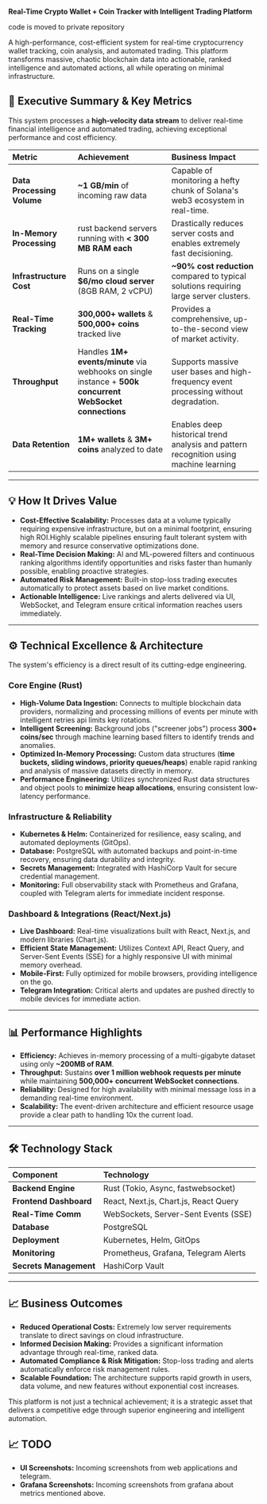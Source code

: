 **Real-Time Crypto Wallet + Coin Tracker with Intelligent Trading Platform**


code is moved to private repository

A high-performance, cost-efficient system for real-time cryptocurrency wallet tracking, coin analysis, and automated trading. This platform transforms massive, chaotic blockchain data into actionable, ranked intelligence and automated actions, all while operating on minimal infrastructure.

## 🚀 Executive Summary & Key Metrics

This system processes a **high-velocity data stream** to deliver real-time financial intelligence and automated trading, achieving exceptional performance and cost efficiency.

| Metric | Achievement | Business Impact |
| :--- | :--- | :--- |
| **Data Processing Volume** | **~1 GB/min** of incoming raw data | Capable of monitoring a hefty chunk of Solana's web3 ecosystem in real-time. |
| **In-Memory Processing** | rust backend servers running with **< 300 MB RAM each** | Drastically reduces server costs and enables extremely fast decisioning. |
| **Infrastructure Cost** | Runs on a single **$6/mo cloud server** (8GB RAM, 2 vCPU) | **~90% cost reduction** compared to typical solutions requiring large server clusters. |
| **Real-Time Tracking** | **300,000+ wallets** & **500,000+ coins** tracked live | Provides a comprehensive, up-to-the-second view of market activity. |
| **Throughput** | Handles **1M+ events/minute** via webhooks on single instance + **500k concurrent WebSocket connections**   | Supports massive user bases and high-frequency event processing without degradation. |
| **Data Retention** | **1M+ wallets** & **3M+ coins** analyzed to date | Enables deep historical trend analysis and pattern recognition using machine learning |

---

## 💡 How It Drives Value

*   **Cost-Effective Scalability:** Processes data at a volume typically requiring expensive infrastructure, but on a minimal footprint, ensuring high ROI.Highly scalable pipelines ensuring fault tolerant system with memory and resurce conservative optimizations done.
*   **Real-Time Decision Making:** AI and ML-powered filters and continuous ranking algorithms identify opportunities and risks faster than humanly possible, enabling proactive strategies.
*   **Automated Risk Management:** Built-in stop-loss trading executes automatically to protect assets based on live market conditions.
*   **Actionable Intelligence:** Live rankings and alerts delivered via UI, WebSocket, and Telegram ensure critical information reaches users immediately.

---

## ⚙️ Technical Excellence & Architecture

The system's efficiency is a direct result of its cutting-edge engineering.

### Core Engine (Rust)
*   **High-Volume Data Ingestion:** Connects to multiple blockchain data providers, normalizing and processing millions of events per minute with intelligent retries api limits key rotations.
*   **Intelligent Screening:** Background jobs ("screener jobs") process **300+ coins/sec** through machine learning based filters to identify trends and anomalies.
*   **Optimized In-Memory Processing:** Custom data structures (**time buckets, sliding windows, priority queues/heaps**) enable rapid ranking and analysis of massive datasets directly in memory.
*   **Performance Engineering:** Utilizes synchronized Rust data structures and object pools to **minimize heap allocations**, ensuring consistent low-latency performance.

### Infrastructure & Reliability
*   **Kubernetes & Helm:** Containerized for resilience, easy scaling, and automated deployments (GitOps).
*   **Database:** PostgreSQL with automated backups and point-in-time recovery, ensuring data durability and integrity.
*   **Secrets Management:** Integrated with HashiCorp Vault for secure credential management.
*   **Monitoring:** Full observability stack with Prometheus and Grafana, coupled with Telegram alerts for immediate incident response.

### Dashboard & Integrations (React/Next.js)
*   **Live Dashboard:** Real-time visualizations built with React, Next.js, and modern libraries (Chart.js).
*   **Efficient State Management:** Utilizes Context API, React Query, and Server-Sent Events (SSE) for a highly responsive UI with minimal memory overhead.
*   **Mobile-First:** Fully optimized for mobile browsers, providing intelligence on the go.
*   **Telegram Integration:** Critical alerts and updates are pushed directly to mobile devices for immediate action.

---

## 📊 Performance Highlights

*   **Efficiency:** Achieves in-memory processing of a multi-gigabyte dataset using only **~200MB of RAM**.
*   **Throughput:** Sustains **over 1 million webhook requests per minute** while maintaining **500,000+ concurrent WebSocket connections**.
*   **Reliability:** Designed for high availability with minimal message loss in a demanding real-time environment.
*   **Scalability:** The event-driven architecture and efficient resource usage provide a clear path to handling 10x the current load.

---

## 🛠️ Technology Stack

| Component | Technology |
| :--- | :--- |
| **Backend Engine** | Rust (Tokio, Async, fastwebsocket) |
| **Frontend Dashboard** | React, Next.js, Chart.js, React Query |
| **Real-Time Comm** | WebSockets, Server-Sent Events (SSE) |
| **Database** | PostgreSQL |
| **Deployment** | Kubernetes, Helm, GitOps |
| **Monitoring** | Prometheus, Grafana, Telegram Alerts |
| **Secrets Management** | HashiCorp Vault |

---

## 📈 Business Outcomes

*   **Reduced Operational Costs:** Extremely low server requirements translate to direct savings on cloud infrastructure.
*   **Informed Decision Making:** Provides a significant information advantage through real-time, ranked data.
*   **Automated Compliance & Risk Mitigation:** Stop-loss trading and alerts automatically enforce risk management rules.
*   **Scalable Foundation:** The architecture supports rapid growth in users, data volume, and new features without exponential cost increases.

This platform is not just a technical achievement; it is a strategic asset that delivers a competitive edge through superior engineering and intelligent automation.

## 📈 TODO

*   **UI Screenshots:** Incoming screenshots from web applications and telegram.
*   **Grafana Screenshots:** Incoming screenshots from grafana about metrics mentioned above.

